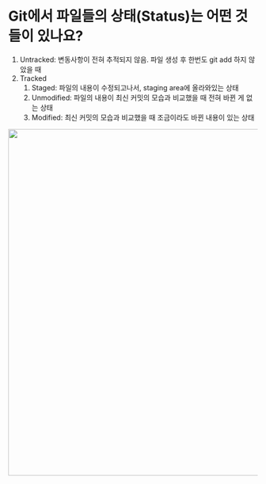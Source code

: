 # Git에서 파일들의 상태(Status)는 어떤 것들이 있나요?

1. Untracked: 변동사항이 전혀 추적되지 않음. 파일 생성 후 한번도 git add 하지 않았을 때
2. Tracked
    1. Staged: 파일의 내용이 수정되고나서, staging area에 올라와있는 상태
    2. Unmodified: 파일의 내용이 최신 커밋의 모습과 비교했을 때 전혀 바뀐 게 없는 상태
    3. Modified: 최신 커밋의 모습과 비교했을 때 조금이라도 바뀐 내용이 있는 상태

<img src="https://github.com/bumsly/tech-inverview-study/assets/65000254/84ed2c21-cbb1-430f-a962-5cbc0fbbd084"  width="700" />
